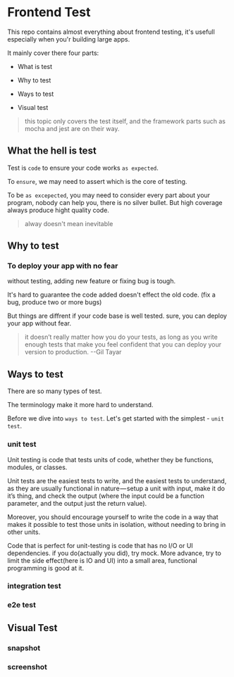 # Frontend Test
This repo contains almost everything about frontend  testing, it's usefull especially when you'r building large apps.

It mainly cover there four parts:

* What is test

* Why to test

* Ways to test

* Visual test

> this topic only covers the test itself, and the framework parts such as mocha and jest are on their way.
## What the hell is test
Test is `code` to ensure your code works `as expected`.

To `ensure`, we may need to assert which is the core of testing.

To be `as excepected`, you may need to consider every part about your program, nobody can help you,
there is no silver bullet. But high coverage always produce hight quality code.

> alway doesn't mean inevitable
## Why to test
### To deploy your app with no fear
without testing, adding new feature or fixing bug is tough.

It's hard to guarantee the code added doesn't effect the old code.
(fix a bug, produce two or more bugs)

But things are diffrent if your code base is well tested.
sure, you can deploy your app without fear.

>  it doesn’t really matter how you do your tests, as long as you write enough tests that make you feel confident that you can deploy your version to production.          --Gil Tayar
## Ways to test
There are so many types of test.

The terminology make it more hard to understand.

Before we dive into `ways to test`.
Let's get started with the simplest - `unit test`.
### unit test
Unit testing is code that tests units of code, whether they be functions, modules, or classes.
 
Unit tests are the easiest tests to write, and the easiest tests to understand, as they are usually functional in nature — setup a unit with input, make it do it’s thing, and check the output (where the input could be a function parameter, and the output just the return value).

Moreover, you should encourage yourself to write the code in a way that makes it possible to test those units in isolation, without needing to bring in other units.

Code that is perfect for unit-testing is code that has no I/O or UI dependencies.
if you do(actually you did), try mock. More advance, try to limit the side effect(here is IO and UI) into a small area, 
functional programming is good at it.

### integration test

### e2e test

## Visual Test

### snapshot
### screenshot


